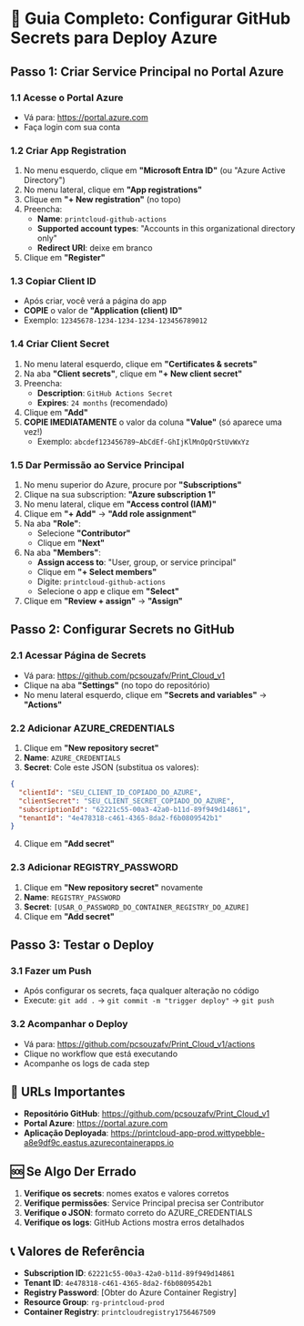 # 🔐 Guia Completo: Configurar GitHub Secrets para Deploy Azure

## Passo 1: Criar Service Principal no Portal Azure

### 1.1 Acesse o Portal Azure
- Vá para: https://portal.azure.com
- Faça login com sua conta

### 1.2 Criar App Registration
1. No menu esquerdo, clique em **"Microsoft Entra ID"** (ou "Azure Active Directory")
2. No menu lateral, clique em **"App registrations"**
3. Clique em **"+ New registration"** (no topo)
4. Preencha:
   - **Name**: `printcloud-github-actions`
   - **Supported account types**: "Accounts in this organizational directory only"
   - **Redirect URI**: deixe em branco
5. Clique em **"Register"**

### 1.3 Copiar Client ID
- Após criar, você verá a página do app
- **COPIE** o valor de **"Application (client) ID"** 
- Exemplo: `12345678-1234-1234-1234-123456789012`

### 1.4 Criar Client Secret
1. No menu lateral esquerdo, clique em **"Certificates & secrets"**
2. Na aba **"Client secrets"**, clique em **"+ New client secret"**
3. Preencha:
   - **Description**: `GitHub Actions Secret`
   - **Expires**: `24 months` (recomendado)
4. Clique em **"Add"**
5. **COPIE IMEDIATAMENTE** o valor da coluna **"Value"** (só aparece uma vez!)
   - Exemplo: `abcdef123456789~AbCdEf-GhIjKlMnOpQrStUvWxYz`

### 1.5 Dar Permissão ao Service Principal
1. No menu superior do Azure, procure por **"Subscriptions"**
2. Clique na sua subscription: **"Azure subscription 1"**
3. No menu lateral, clique em **"Access control (IAM)"**
4. Clique em **"+ Add"** → **"Add role assignment"**
5. Na aba **"Role"**:
   - Selecione **"Contributor"**
   - Clique em **"Next"**
6. Na aba **"Members"**:
   - **Assign access to**: "User, group, or service principal"
   - Clique em **"+ Select members"**
   - Digite: `printcloud-github-actions`
   - Selecione o app e clique em **"Select"**
7. Clique em **"Review + assign"** → **"Assign"**

## Passo 2: Configurar Secrets no GitHub

### 2.1 Acessar Página de Secrets
- Vá para: https://github.com/pcsouzafv/Print_Cloud_v1
- Clique na aba **"Settings"** (no topo do repositório)
- No menu lateral esquerdo, clique em **"Secrets and variables"** → **"Actions"**

### 2.2 Adicionar AZURE_CREDENTIALS
1. Clique em **"New repository secret"**
2. **Name**: `AZURE_CREDENTIALS`
3. **Secret**: Cole este JSON (substitua os valores):
```json
{
  "clientId": "SEU_CLIENT_ID_COPIADO_DO_AZURE",
  "clientSecret": "SEU_CLIENT_SECRET_COPIADO_DO_AZURE",
  "subscriptionId": "62221c55-00a3-42a0-b11d-89f949d14861",
  "tenantId": "4e478318-c461-4365-8da2-f6b0809542b1"
}
```
4. Clique em **"Add secret"**

### 2.3 Adicionar REGISTRY_PASSWORD  
1. Clique em **"New repository secret"** novamente
2. **Name**: `REGISTRY_PASSWORD`
3. **Secret**: `[USAR_O_PASSWORD_DO_CONTAINER_REGISTRY_DO_AZURE]`
4. Clique em **"Add secret"**

## Passo 3: Testar o Deploy

### 3.1 Fazer um Push
- Após configurar os secrets, faça qualquer alteração no código
- Execute: `git add .` → `git commit -m "trigger deploy"` → `git push`

### 3.2 Acompanhar o Deploy
- Vá para: https://github.com/pcsouzafv/Print_Cloud_v1/actions
- Clique no workflow que está executando
- Acompanhe os logs de cada step

## 🎯 URLs Importantes

- **Repositório GitHub**: https://github.com/pcsouzafv/Print_Cloud_v1
- **Portal Azure**: https://portal.azure.com
- **Aplicação Deployada**: https://printcloud-app-prod.wittypebble-a8e9df9c.eastus.azurecontainerapps.io

## 🆘 Se Algo Der Errado

1. **Verifique os secrets**: nomes exatos e valores corretos
2. **Verifique permissões**: Service Principal precisa ser Contributor
3. **Verifique o JSON**: formato correto do AZURE_CREDENTIALS
4. **Verifique os logs**: GitHub Actions mostra erros detalhados

## 📞 Valores de Referência

- **Subscription ID**: `62221c55-00a3-42a0-b11d-89f949d14861`
- **Tenant ID**: `4e478318-c461-4365-8da2-f6b0809542b1`  
- **Registry Password**: [Obter do Azure Container Registry]
- **Resource Group**: `rg-printcloud-prod`
- **Container Registry**: `printcloudregistry1756467509`